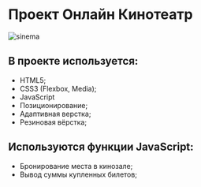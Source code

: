 # Проект Онлайн Кинотеатр

![sinema](https://user-images.githubusercontent.com/93434868/169029029-391ad82c-2b58-4080-bacc-8367bc5aa083.gif)

## В проекте используется:

- HTML5;
- CSS3 (Flexbox, Media);
- JavaScript
- Позиционирование;
- Адаптивная верстка;
- Резиновая вёрстка;

## Используются функции JavaScript:

- Бронирование места в кинозале;
- Вывод суммы купленных билетов;
